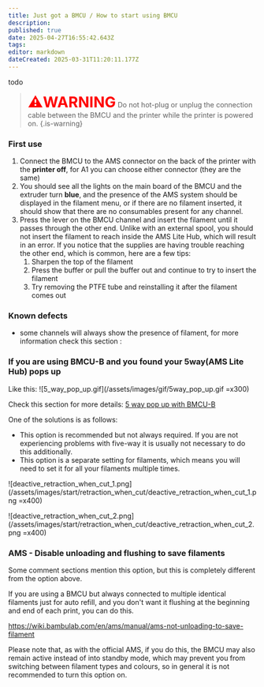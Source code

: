 ```yaml
---
title: Just got a BMCU / How to start using BMCU
description: 
published: true
date: 2025-04-27T16:55:42.643Z
tags: 
editor: markdown
dateCreated: 2025-03-31T11:20:11.177Z
---
```


todo

> <span style="color:red; font-size:30px;"><b>⚠️WARNING</b></span>
> Do not hot-plug or unplug the connection cable between the BMCU and the printer while the printer is powered on.
{.is-warning}

### First use

1. Connect the BMCU to the AMS connector on the back of the printer with the **printer off**, for A1 you can choose either connector (they are the same)
2. You should see all the lights on the main board of the BMCU and the extruder turn **blue**, and the presence of the AMS system should be displayed in the filament menu, or if there are no filament inserted, it should show that there are no consumables present for any channel.
3. Press the lever on the BMCU channel and insert the filament until it passes through the other end. Unlike with an external spool, you should not insert the filament to reach inside the AMS Lite Hub, which will result in an error.
    If you notice that the supplies are having trouble reaching the other end, which is common, here are a few tips:
    1. Sharpen the top of the filament
    2. Press the buffer or pull the buffer out and continue to try to insert the filament
    3. Try removing the PTFE tube and reinstalling it after the filament comes out

### Known defects
- some channels will always show the presence of filament, for more information check this section : 

### If you are using BMCU-B and you found your 5way(AMS Lite Hub) pops up 

Like this:
![5_way_pop_up.gif](/assets/images/gif/5way_pop_up.gif =x300)

Check this section for more details: [5 way pop up with BMCU-B](https://wiki.yuekai.fr/en/BMCU/troubleshooting#h-10-ams-lite-hub-5-way-pop-up)

One of the solutions is as follows:
- This option is recommended but not always required. If you are not experiencing problems with five-way it is usually not necessary to do this additionally.
- This option is a separate setting for filaments, which means you will need to set it for all your filaments multiple times.

![deactive_retraction_when_cut_1.png](/assets/images/start/retraction_when_cut/deactive_retraction_when_cut_1.png =x400)

![deactive_retraction_when_cut_2.png](/assets/images/start/retraction_when_cut/deactive_retraction_when_cut_2.png =x400)


### AMS - Disable unloading and flushing to save filaments

Some comment sections mention this option, but this is completely different from the option above.

If you are using a BMCU but always connected to multiple identical filaments just for auto refill, and you don't want it flushing at the beginning and end of each print, you can do this.

https://wiki.bambulab.com/en/ams/manual/ams-not-unloading-to-save-filament

Please note that, as with the official AMS, if you do this, the BMCU may also remain active instead of into standby mode, which may prevent you from switching between filament types and colours, so in general it is not recommended to turn this option on.